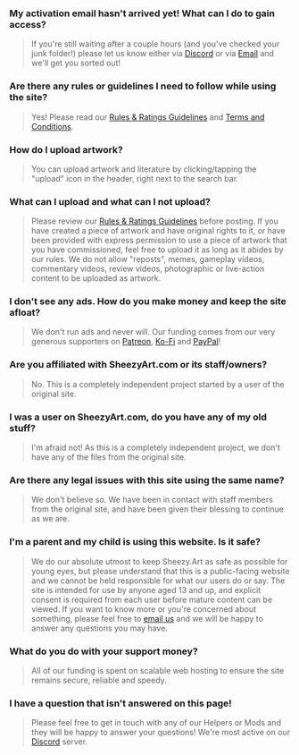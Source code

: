 ### My activation email hasn't arrived yet! What can I do to gain access?
> If you're still waiting after a couple hours (and you've checked your junk folder!) please let us know either via [Discord](https://discord.gg/3fKDMFNM3h) or via [Email](mailto:contact@sheezy.art) and we'll get you sorted out!

### Are there any rules or guidelines I need to follow while using the site?
> Yes! Please read our [Rules & Ratings Guidelines](https://sheezy.art/page/rules) and [Terms and Conditions](https://sheezy.art/page/terms).

### How do I upload artwork?
> You can upload artwork and literature by clicking/tapping the "upload" icon in the header, right next to the search bar.

### What can I upload and what can I not upload?
> Please review our [Rules & Ratings Guidelines](https://sheezy.art/page/rules) before posting. If you have created a piece of artwork and have original rights to it, or have been provided with express permission to use a piece of artwork that you have commissioned, feel free to upload it as long as it abides by our rules.
> We do not allow "reposts", memes, gameplay videos, commentary videos, review videos, photographic or live-action content to be uploaded as artwork.

### I don't see any ads. How do you make money and keep the site afloat?
> We don't run ads and never will. Our funding comes from our very generous supporters on [Patreon](https://patreon.com/sheezyart), [Ko-Fi](https://ko-fi.com/sheezyart) and [PayPal](https://www.paypal.com/donate/?hosted_button_id=D3HV3TT3CTLQY)!

### Are you affiliated with SheezyArt.com or its staff/owners?
> No. This is a completely independent project started by a user of the original site.

### I was a user on SheezyArt.com, do you have any of my old stuff?
> I'm afraid not! As this is a completely independent project, we don't have any of the files from the original site.

### Are there any legal issues with this site using the same name?
> We don't believe so. We have been in contact with staff members from the original site, and have been given their blessing to continue as we are.

### I'm a parent and my child is using this website. Is it safe?
> We do our absolute utmost to keep Sheezy.Art as safe as possible for young eyes, but please understand that this is a public-facing website and we cannot be held responsible for what our users do or say. The site is intended for use by anyone aged 13 and up, and explicit consent is required from each user before mature content can be viewed. If you want to know more or you're concerned about something, please feel free to [email us](mailto:contact@sheezy.art) and we will be happy to answer any questions you may have.

### What do you do with your support money?
> All of our funding is spent on scalable web hosting to ensure the site remains secure, reliable and speedy.

### I have a question that isn't answered on this page!
> Please feel free to get in touch with any of our Helpers or Mods and they will be happy to answer your questions!
> We're most active on our [Discord](https://discord.gg/3fKDMFNM3h) server.
